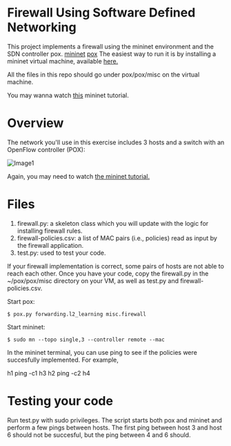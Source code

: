 # Firewall Using Software Defined Networking

This project implements a firewall using the mininet environment and the SDN controller pox. [mininet](https://github.com/mininet/mininet) [pox](https://github.com/noxrepo/pox)
The easiest way to run it is by installing a mininet virtual machine, available [here.](homepages.dcc.ufmg.br/~mmvieira/cc/pyretic_0.2.0.ova)

All the files in this repo should go under pox/pox/misc on the virtual machine.

You may wanna watch [this](https://www.youtube.com/watch?v=yNmv7GiHIKE) mininet tutorial.

# Overview

The network you'll use in this exercise includes 3 hosts and a switch with an OpenFlow controller (POX):

![Image1](http://homepages.dcc.ufmg.br/~mmvieira/cc/Assignment%20Details%20_%20Coursera4_files/JgNextBvzib8PTXVvnA-4QF-D5J3GdqxIoVKvuRwo0gPhgqRppQ6DH32SdWb.png)

Again, you may need to watch [the mininet tutorial.](https://www.youtube.com/watch?v=yNmv7GiHIKE)

# Files

1. firewall.py: a skeleton class which you will update with the logic for installing firewall rules.
2. firewall-policies.csv:  a list of MAC pairs (i.e., policies) read as input by the firewall application.
3. test.py: used to test your code.

If your firewall implementation is correct, some pairs of hosts are not able to reach each other.
Once you have your code, copy the firewall.py in the ~/pox/pox/misc directory on your VM, as well as test.py and firewall-policies.csv.

Start pox:

```$ pox.py forwarding.l2_learning misc.firewall```

Start mininet:

```$ sudo mn --topo single,3 --controller remote --mac```

In the mininet terminal, you can use ping to see if the policies were succesfully implemented. For example,

h1 ping -c1 h3
h2 ping -c2 h4

# Testing your code

Run test.py with sudo privileges. The script starts both pox and mininet and perform a few pings between hosts.
The first ping between host 3 and host 6 should not be succesful, but the ping between 4 and 6 should.
